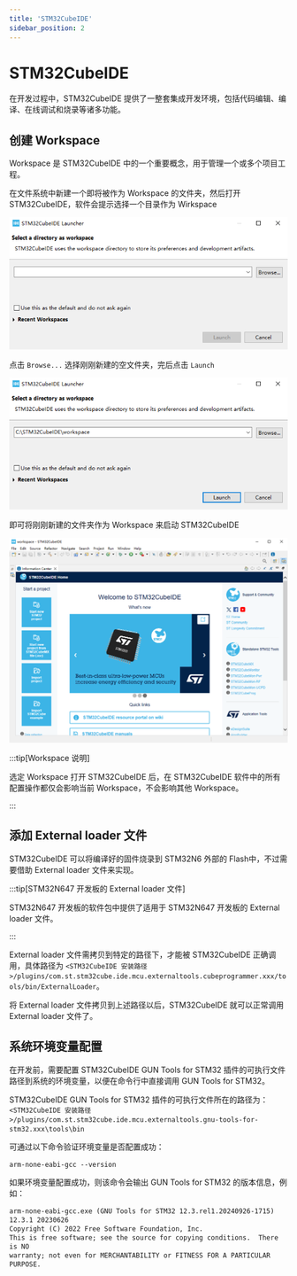```yaml
---
title: 'STM32CubeIDE'
sidebar_position: 2
---
```


# STM32CubeIDE

在开发过程中，STM32CubeIDE 提供了一整套集成开发环境，包括代码编辑、编译、在线调试和烧录等诸多功能。

## 创建 Workspace

Workspace 是 STM32CubeIDE 中的一个重要概念，用于管理一个或多个项目工程。

在文件系统中新建一个即将被作为 Workspace 的文件夹，然后打开 STM32CubeIDE，软件会提示选择一个目录作为 Wirkspace

![stm32cubeide create workspace](./img/stm32cubeide-create-workspace.png)

点击 `Browse...` 选择刚刚新建的空文件夹，完后点击 `Launch`

![stm32cubeide browse workspace](./img/stm32cubeide-browse-workspace.png)

即可将刚刚新建的文件夹作为 Workspace 来启动 STM32CubeIDE

![stm32cubeide launch workspace](./img/stm32cubeide-launch-workspace.png)

:::tip[Workspace 说明]

选定 Workspace 打开 STM32CubeIDE 后，在 STM32CubeIDE 软件中的所有配置操作都仅会影响当前 Workspace，不会影响其他 Workspace。

:::

## 添加 External loader 文件

STM32CubeIDE 可以将编译好的固件烧录到 STM32N6 外部的 Flash中，不过需要借助 External loader 文件来实现。

:::tip[STM32N647 开发板的 External loader 文件]

STM32N647 开发板的软件包中提供了适用于 STM32N647 开发板的 External loader 文件。

:::

External loader 文件需拷贝到特定的路径下，才能被 STM32CubeIDE 正确调用，具体路径为 `<STM32CubeIDE 安装路径>/plugins/com.st.stm32cube.ide.mcu.externaltools.cubeprogrammer.xxx/tools/bin/ExternalLoader`。

将 External loader 文件拷贝到上述路径以后，STM32CubeIDE 就可以正常调用 External loader 文件了。

## 系统环境变量配置

在开发前，需要配置 STM32CubeIDE GUN Tools for STM32 插件的可执行文件路径到系统的环境变量，以便在命令行中直接调用 GUN Tools for STM32。

STM32CubeIDE GUN Tools for STM32 插件的可执行文件所在的路径为：`<STM32CubeIDE 安装路径>/plugins/com.st.stm32cube.ide.mcu.externaltools.gnu-tools-for-stm32.xxx\tools\bin`

可通过以下命令验证环境变量是否配置成功：

```shell
arm-none-eabi-gcc --version
```

如果环境变量配置成功，则该命令会输出 GUN Tools for STM32 的版本信息，例如：

```shell
arm-none-eabi-gcc.exe (GNU Tools for STM32 12.3.rel1.20240926-1715) 12.3.1 20230626
Copyright (C) 2022 Free Software Foundation, Inc.
This is free software; see the source for copying conditions.  There is NO
warranty; not even for MERCHANTABILITY or FITNESS FOR A PARTICULAR PURPOSE.
```